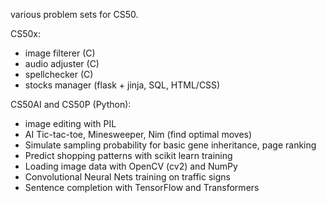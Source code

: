 various problem sets for CS50.

CS50x:
- image filterer (C)
- audio adjuster (C)
- spellchecker (C)
- stocks manager (flask + jinja, SQL, HTML/CSS)

CS50AI and CS50P (Python):
- image editing with PIL 
- AI Tic-tac-toe, Minesweeper, Nim (find optimal moves)
- Simulate sampling probability for basic gene inheritance, page ranking
- Predict shopping patterns with scikit learn training
- Loading image data with OpenCV (cv2) and NumPy
- Convolutional Neural Nets training on traffic signs
- Sentence completion with TensorFlow and Transformers
